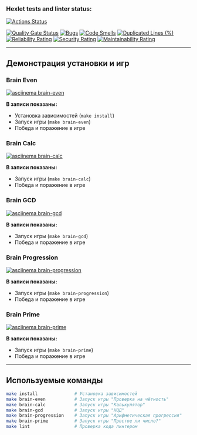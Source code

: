 ### Hexlet tests and linter status:
[![Actions Status](https://github.com/yaleksandr89/php-project-45/actions/workflows/hexlet-check.yml/badge.svg)](https://github.com/yaleksandr89/php-project-45/actions)

[![Quality Gate Status](https://sonarcloud.io/api/project_badges/measure?project=yaleksandr89_php-project-45&metric=alert_status)](https://sonarcloud.io/summary/new_code?id=yaleksandr89_php-project-45)
[![Bugs](https://sonarcloud.io/api/project_badges/measure?project=yaleksandr89_php-project-45&metric=bugs)](https://sonarcloud.io/summary/new_code?id=yaleksandr89_php-project-45)
[![Code Smells](https://sonarcloud.io/api/project_badges/measure?project=yaleksandr89_php-project-45&metric=code_smells)](https://sonarcloud.io/summary/new_code?id=yaleksandr89_php-project-45)
[![Duplicated Lines (%)](https://sonarcloud.io/api/project_badges/measure?project=yaleksandr89_php-project-45&metric=duplicated_lines_density)](https://sonarcloud.io/summary/new_code?id=yaleksandr89_php-project-45)
[![Reliability Rating](https://sonarcloud.io/api/project_badges/measure?project=yaleksandr89_php-project-45&metric=reliability_rating)](https://sonarcloud.io/summary/new_code?id=yaleksandr89_php-project-45)
[![Security Rating](https://sonarcloud.io/api/project_badges/measure?project=yaleksandr89_php-project-45&metric=security_rating)](https://sonarcloud.io/summary/new_code?id=yaleksandr89_php-project-45)
[![Maintainability Rating](https://sonarcloud.io/api/project_badges/measure?project=yaleksandr89_php-project-45&metric=sqale_rating)](https://sonarcloud.io/summary/new_code?id=yaleksandr89_php-project-45)

---

## Демонстрация установки и игр

### Brain Even

[![asciinema brain-even](https://asciinema.org/a/t1yEDjCJitjhqj2uOvm9RaQ7M.svg)](https://asciinema.org/a/t1yEDjCJitjhqj2uOvm9RaQ7M)

**В записи показаны:**
- Установка зависимостей (`make install`)
- Запуск игры (`make brain-even`)
- Победа и поражение в игре

### Brain Calc

[![asciinema brain-calc](https://asciinema.org/a/57mMiIZiC1p8hdo22BY0KnO2A.svg)](https://asciinema.org/a/57mMiIZiC1p8hdo22BY0KnO2A)

**В записи показаны:**
- Запуск игры (`make brain-calc`)
- Победа и поражение в игре

### Brain GCD

[![asciinema brain-gcd](https://asciinema.org/a/Y9GgwPavhYTUxPmao71kELh8B.svg)](https://asciinema.org/a/Y9GgwPavhYTUxPmao71kELh8B)

**В записи показаны:**
- Запуск игры (`make brain-gcd`)
- Победа и поражение в игре

### Brain Progression

[![asciinema brain-progression](https://asciinema.org/a/ew7o01xYgAtODnnnVzWu6KZdx.svg)](https://asciinema.org/a/ew7o01xYgAtODnnnVzWu6KZdx)

**В записи показаны:**
- Запуск игры (`make brain-progression`)
- Победа и поражение в игре

### Brain Prime

[![asciinema brain-prime](https://asciinema.org/a/XPXumwx9DnNite3ZcZ9qxpA0y.svg)](https://asciinema.org/a/XPXumwx9DnNite3ZcZ9qxpA0y)

**В записи показаны:**
- Запуск игры (`make brain-prime`)
- Победа и поражение в игре

---

## Используемые команды

```sh
make install              # Установка зависимостей
make brain-even           # Запуск игры "Проверка на чётность"
make brain-calc           # Запуск игры "Калькулятор"
make brain-gcd            # Запуск игры "НОД"
make brain-progression    # Запуск игры "Арифметическая прогрессия"
make brain-prime          # Запуск игры "Простое ли число?"
make lint                 # Проверка кода линтером
```